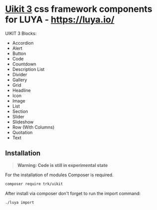 # [Uikit 3](https://getuikit.com/) css framework components for LUYA - https://luya.io/

UIKIT 3 Blocks:

+ Accordion
+ Alert
+ Button
+ Code
+ Countdown
+ Description List
+ Divider
+ Gallery
+ Grid
+ Headline
+ Icon
+ Image
+ List
+ Section
+ Slider
+ Slideshow
+ Row (With Columns)
+ Quotation
+ Text

## Installation

> **Warning: Code is still in experimental state**

For the installation of modules Composer is required.

```sh
composer require trk/uikit
```

After install via composer don't forget to run the import command:

```sh
./luya import
```
